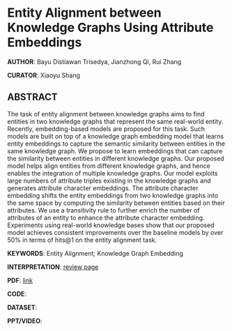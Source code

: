 # Entity Alignment between Knowledge Graphs Using Attribute Embeddings 

**AUTHOR**: Bayu Distiawan Trisedya, Jianzhong Qi, Rui Zhang  

**CURATOR**: Xiaoyu Shang  

## ABSTRACT
The task of entity alignment between knowledge graphs aims to find entities in two knowledge graphs that represent the same real-world entity. Recently, embedding-based models are proposed for this task. Such models are built on top of a knowledge graph embedding model that learns entity embeddings to capture the semantic similarity between entities in the same knowledge graph. We propose to learn embeddings that can capture the similarity between entities in different knowledge graphs. Our proposed model helps align entities from different knowledge graphs, and hence enables the integration of multiple knowledge graphs. Our model exploits large numbers of attribute triples existing in the knowledge graphs and generates attribute character embeddings. The attribute character embedding shifts the entity embeddings from two knowledge graphs into the same space by computing the similarity between entities based on their attributes. We use a transitivity rule to further enrich the number of attributes of an entity to enhance the attribute character embedding. Experiments using real-world knowledge bases show that our proposed model achieves consistent improvements over the baseline models by over 50% in terms of hits@1 on the entity alignment task.

**KEYWORDS**: Entity Alignment; Knowledge Graph Embedding

**INTERPRETATION**: [review page](https://mp.weixin.qq.com/s?__biz=MzU2NjAxNDYwMg==&mid=2247487143&idx=1&sn=ee13fcca9b6010be9bae56da505833cf&utm_source=tuicool&utm_medium=referral)

**PDF**: [link](https://aaai.org/ojs/index.php/AAAI/article/view/3798)

**CODE**:

**DATASET**:

**PPT/VIDEO**:
